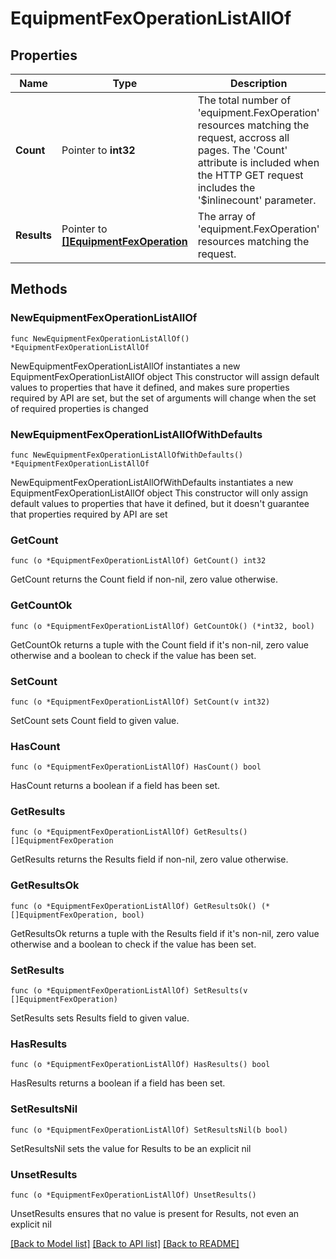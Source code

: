 # EquipmentFexOperationListAllOf

## Properties

Name | Type | Description | Notes
------------ | ------------- | ------------- | -------------
**Count** | Pointer to **int32** | The total number of &#39;equipment.FexOperation&#39; resources matching the request, accross all pages. The &#39;Count&#39; attribute is included when the HTTP GET request includes the &#39;$inlinecount&#39; parameter. | [optional] 
**Results** | Pointer to [**[]EquipmentFexOperation**](equipment.FexOperation.md) | The array of &#39;equipment.FexOperation&#39; resources matching the request. | [optional] 

## Methods

### NewEquipmentFexOperationListAllOf

`func NewEquipmentFexOperationListAllOf() *EquipmentFexOperationListAllOf`

NewEquipmentFexOperationListAllOf instantiates a new EquipmentFexOperationListAllOf object
This constructor will assign default values to properties that have it defined,
and makes sure properties required by API are set, but the set of arguments
will change when the set of required properties is changed

### NewEquipmentFexOperationListAllOfWithDefaults

`func NewEquipmentFexOperationListAllOfWithDefaults() *EquipmentFexOperationListAllOf`

NewEquipmentFexOperationListAllOfWithDefaults instantiates a new EquipmentFexOperationListAllOf object
This constructor will only assign default values to properties that have it defined,
but it doesn't guarantee that properties required by API are set

### GetCount

`func (o *EquipmentFexOperationListAllOf) GetCount() int32`

GetCount returns the Count field if non-nil, zero value otherwise.

### GetCountOk

`func (o *EquipmentFexOperationListAllOf) GetCountOk() (*int32, bool)`

GetCountOk returns a tuple with the Count field if it's non-nil, zero value otherwise
and a boolean to check if the value has been set.

### SetCount

`func (o *EquipmentFexOperationListAllOf) SetCount(v int32)`

SetCount sets Count field to given value.

### HasCount

`func (o *EquipmentFexOperationListAllOf) HasCount() bool`

HasCount returns a boolean if a field has been set.

### GetResults

`func (o *EquipmentFexOperationListAllOf) GetResults() []EquipmentFexOperation`

GetResults returns the Results field if non-nil, zero value otherwise.

### GetResultsOk

`func (o *EquipmentFexOperationListAllOf) GetResultsOk() (*[]EquipmentFexOperation, bool)`

GetResultsOk returns a tuple with the Results field if it's non-nil, zero value otherwise
and a boolean to check if the value has been set.

### SetResults

`func (o *EquipmentFexOperationListAllOf) SetResults(v []EquipmentFexOperation)`

SetResults sets Results field to given value.

### HasResults

`func (o *EquipmentFexOperationListAllOf) HasResults() bool`

HasResults returns a boolean if a field has been set.

### SetResultsNil

`func (o *EquipmentFexOperationListAllOf) SetResultsNil(b bool)`

 SetResultsNil sets the value for Results to be an explicit nil

### UnsetResults
`func (o *EquipmentFexOperationListAllOf) UnsetResults()`

UnsetResults ensures that no value is present for Results, not even an explicit nil

[[Back to Model list]](../README.md#documentation-for-models) [[Back to API list]](../README.md#documentation-for-api-endpoints) [[Back to README]](../README.md)


